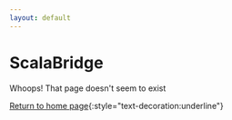 ```yaml
---
layout: default
---
```


# ScalaBridge

Whoops! That page doesn't seem to exist

[Return to home page](http://scalabridge.org){:style="text-decoration:underline"}

